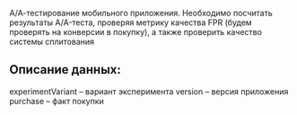 А/А-тестирование мобильного приложения. 
Необходимо посчитать результаты A/A-теста, проверяя метрику качества FPR (будем проверять на конверсии в покупку), а также проверить качество системы сплитования

 

## Описание данных: ##
experimentVariant – вариант эксперимента
version – версия приложения
purchase – факт покупки
